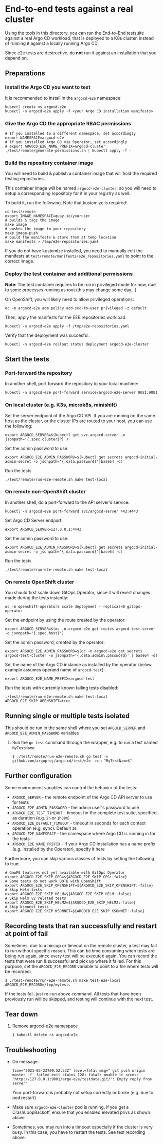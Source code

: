 # End-to-end tests against a real cluster

Using the tools in this directory, you can run the End-to-End testsuite against
a real Argo CD workload, that is deployed to a K8s cluster, instead of running
it against a locally running Argo CD.

Since e2e tests are destructive, do **not** run it against an installation that
you depend on.

## Preparations

### Install the Argo CD you want to test

It is recommended to install in the `argocd-e2e` namespace:

```shell
kubectl create ns argocd-e2e
kubectl -n argocd-e2e apply -f <your Argo CD installation manifests>
```

### Give the Argo CD the appropriate RBAC permissions

```shell
# If you installed to a different namespace, set accordingly
export NAMESPACE=argocd-e2e
# If you installed Argo CD via Operator, set accordingly
# export ARGOCD_E2E_NAME_PREFIX=argocd-cluster
./test/remote/generate-permissions.sh | kubectl apply -f -
```

### Build the repository container image

You will need to build & publish a container image that will hold the required
testing repositories.

This container image will be named `argocd-e2e-cluster`, so you will need to
setup a corresponding repository for it in your registry as well.

To build it, run the following. Note that kustomize is required:

```shell
cd test/remote
export IMAGE_NAMESPACE=quay.io/youruser
# builds & tags the image
make image
# pushes the image to your repository
make image-push
# build the manifests & store them at temp location
make manifests > /tmp/e2e-repositories.yaml
```

If you do not have kustomize installed, you need to manually edit the manifests
at `test/remote/manifests/e2e_repositories.yaml` to point to the correct image.

### Deploy the test container and additional permissions

**Note:** The test container requires to be run in privileged mode for now, due
to some processes running as root (this may change some day...).

On OpenShift, you will likely need to allow privileged operations:

```shell
oc -n argocd-e2e adm policy add-scc-to-user privileged -z default
```

Then, apply the manifests for the E2E repositories workload:

```shell
kubectl -n argocd-e2e apply -f /tmp/e2e-repositories.yaml
```

Verify that the deployment was succesful:

```shell
kubectl -n argocd-e2e rollout status deployment argocd-e2e-cluster
```

## Start the tests

### Port-forward the repository

In another shell, port forward the repository to your local machine:

```shell
kubectl -n argocd-e2e port-forward service/argocd-e2e-server 9081:9081
```

### On local cluster (e.g. K3s, microk8s, minishift)

Set the server endpoint of the Argo CD API. If you are running on the same host
as the cluster, or the cluster IPs are routed to your host, you can use the
following:

```shell
export ARGOCD_SERVER=$(kubectl get svc argocd-server -o jsonpath='{.spec.clusterIP}')
```

Set the admin password to use:

```shell
export ARGOCD_E2E_ADMIN_PASSWORD=$(kubectl get secrets argocd-initial-admin-secret -o jsonpath='{.data.password}'|base64 -d)
```

Run the tests

```shell
./test/remote/run-e2e-remote.sh make test-local
```

### On remote non-OpenShift cluster

In another shell, do a port-forward to the API server's service:

```shell
kubectl -n argocd-e2e port-forward svc/argocd-server 443:4443
```

Set Argo CD Server endport:

```shell
export ARGOCD_SERVER=127.0.0.1:4443
```

Set the admin password to use:

```shell
export ARGOCD_E2E_ADMIN_PASSWORD=$(kubectl get secrets argocd-initial-admin-secret -o jsonpath='{.data.password}'|base64 -d)
```

Run the tests

```shell
./test/remote/run-e2e-remote.sh make test-local
```

### On remote OpenShift cluster

You should first scale down GitOps Operator, since it will revert changes made
during the tests instantly:

```shell
oc -n openshift-operators scale deployment --replicas=0 gitops-operator
```

Set the endpoint by using the route created by the operator:

```shell
export ARGOCD_SERVER=$(oc -n argocd-e2e get routes argocd-test-server -o jsonpath='{.spec.host}')
```

Set the admin password, created by the operator:

```shell
export ARGOCD_E2E_ADMIN_PASSWORD=$(oc -n argocd-e2e get secrets argocd-test-cluster -o jsonpath='{.data.admin\.password}' | base64 -d)
```

Set the name of the Argo CD instance as installed by the operator (below example assumes operand name of `argocd-test`):

```shell
export ARGOCD_E2E_NAME_PREFIX=argocd-test
```

Run the tests with currently known failing tests disabled:

```shell
./test/remote/run-e2e-remote.sh make test-local ARGOCD_E2E_SKIP_OPENSHIFT=true
```

## Running single or multiple tests isolated

This should be run in the same shell where you set `ARGOCD_SERVER` and `ARGOCD_E2E_ADMIN_PASSWORD` variables

1. Run the `go test` command through the wrapper, e.g. to run a test named `MyTestName`:

   ```
   $ ./test/remote/run-e2e-remote.sh go test -v github.com/argoproj/argo-cd/test/e2e -run ^MyTestName$^
   ```


## Further configuration

Some environment variables can control the behavior of the tests:

* `ARGOCD_SERVER` - the remote endpoint of the Argo CD API server to use for tests
* `ARGOCD_E2E_ADMIN_PASSWORD` - the admin user's password to use
* `ARGOCD_E2E_TEST_TIMEOUT` - timeout for the complete test suite, specified as duration (e.g. `2h` or `1h30m`)
* `ARGOCD_E2E_DEFAULT_TIMEOUT` - timeout in seconds for each context operation (e.g. sync). Default `30`.
* `ARGOCD_E2E_NAMESPACE` - the namespace where Argo CD is running in for the tests
* `ARGOCD_E2E_NAME_PREFIX` - if your Argo CD installation has a name prefix (e.g. installed by the Operator), specify it here

Furthermore, you can skip various classes of tests by setting the following to true:

```
# GnuPG features not yet available with GitOps Operator
export ARGOCD_E2E_SKIP_GPG=${ARGOCD_E2E_SKIP_GPG:-false}
# Some tests do not work OOTB with OpenShift
export ARGOCD_E2E_SKIP_OPENSHIFT=${ARGOCD_E2E_SKIP_OPENSHIFT:-false}
# Skip Helm tests
export ARGOCD_E2E_SKIP_HELM=${ARGOCD_E2E_SKIP_HELM:-false}
# Skip Helm v2 related tests
export ARGOCD_E2E_SKIP_HELM2=${ARGOCD_E2E_SKIP_HELM2:-false}
# Skip Ksonnet tests
export ARGOCD_E2E_SKIP_KSONNET=${ARGOCD_E2E_SKIP_KSONNET:-false}

```

## Recording tests that ran successfully and restart at point of fail

Sometimes, due to a hiccup or timeout on the remote cluster, a test may fail to run without specific reason. This can be time consuming when tests
are being run again, since every test will be executed again. You can record the tests that were run & successful and pick up where it failed.
For this purpose, set the `ARGOCD_E2E_RECORD` variable to point to a file where tests will be recorded:

   ```
   $ ./test/remote/run-e2e-remote.sh make test-e2e-local ARGOCD_E2E_RECORD=/tmp/mytests
   ```

If the tests fail, just re-run above command. All tests that have been previously run will be skipped, and testing will continue with the next test.

## Tear down

1. Remove argocd-e2e namespace

   ```
   $ kubectl delete ns argocd-e2e
   ```


## Troubleshooting

* On message:
  
  ```
  time="2021-03-23T09:52:53Z" level=fatal msg="`git push origin master -f` failed exit status 128: fatal: unable to access 'http://127.0.0.1:9081/argo-e2e/testdata.git/': Empty reply from server"
  ```

  Your port-forward is probably not setup correctly or broke (e.g. due to pod restart)

* Make sure `argocd-e2e-cluster` pod is running. If you get a CrashLoopBackoff, ensure that you enabled elevated privs as shown above

* Sometimes, you may run into a timeout especially if the cluster is very busy. In this case, you have to restart the tests. See test recording above.

